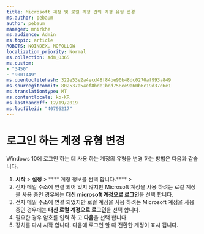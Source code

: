 ```yaml
---
title: Microsoft 계정 및 로컬 계정 간의 계정 유형 변경
ms.author: pebaum
author: pebaum
manager: mnirkhe
ms.audience: Admin
ms.topic: article
ROBOTS: NOINDEX, NOFOLLOW
localization_priority: Normal
ms.collection: Adm_O365
ms.custom:
- "3450"
- "9001449"
ms.openlocfilehash: 322e53e2a4ecd48f84be90b48dc0270af993a849
ms.sourcegitcommit: 802537a54ef8bde1bdd758ee9a60b6c19d37d6e1
ms.translationtype: MT
ms.contentlocale: ko-KR
ms.lasthandoff: 12/19/2019
ms.locfileid: "40796217"
---
```

# <a name="change-the-account-type-that-you-sign-in-with"></a>로그인 하는 계정 유형 변경

Windows 10에 로그인 하는 데 사용 하는 계정의 유형을 변경 하는 방법은 다음과 같습니다.

1. **시작** > **설정** > **** 계정 정보를 선택 합니다.**** > 
2. 전자 메일 주소에 연결 되어 있지 않지만 Microsoft 계정을 사용 하려는 로컬 계정을 사용 중인 경우에는 **대신 microsoft 계정으로 로그인**을 선택 합니다.
3. 전자 메일 주소에 연결 되었지만 로컬 계정을 사용 하려는 Microsoft 계정을 사용 중인 경우에는 **대신 로컬 계정으로 로그인**을 선택 합니다.
4. 필요한 경우 암호를 입력 하 고 **다음**을 선택 합니다.
5. 장치를 다시 시작 합니다. 다음에 로그인 할 때 전환한 계정이 표시 됩니다.
